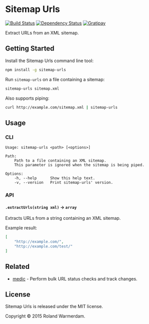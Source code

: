 # Sitemap Urls

[![Build Status](https://api.travis-ci.org/Rowno/sitemap-urls.svg?branch=master)](https://travis-ci.org/Rowno/sitemap-urls)
[![Dependency Status](https://david-dm.org/Rowno/sitemap-urls/status.svg)](https://david-dm.org/Rowno/sitemap-urls)
[![Gratipay](https://img.shields.io/gratipay/Rowno.svg)](https://gratipay.com/Rowno/)

Extract URLs from an XML sitemap.


Getting Started
---------------

Install the Sitemap Urls command line tool:
```bash
npm install -g sitemap-urls
```

Run `sitemap-urls` on a file containing a sitemap:
```bash
sitemap-urls sitemap.xml
```

Also supports piping:
```bash
curl http://example.com/sitemap.xml | sitemap-urls
```


Usage
-----

### CLI

```
Usage: sitemap-urls <path> [<options>]

Path:
    Path to a file containing an XML sitemap.
    This parameter is ignored when the sitemap is being piped.

Options:
    -h, --help      Show this help text.
    -v, --version   Print sitemap-urls' version.
```


### API

#### `.extractUrls(string xml)` -> `array`
Extracts URLs from a string containing an XML sitemap.

Example result:
```json
[
    "http://example.com/",
    "http://example.com/test/"
]

```


Related
-------

 - [medic][] - Perform bulk URL status checks and track changes.


License
-------
Sitemap Urls is released under the MIT license.

Copyright © 2015 Roland Warmerdam.



[medic]: https://github.com/Rowno/medic
